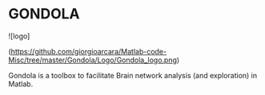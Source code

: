 # GONDOLA

![logo]

(https://github.com/giorgioarcara/Matlab-code-Misc/tree/master/Gondola/Logo/Gondola_logo.png)

Gondola is a toolbox to facilitate Brain network analysis (and exploration) in Matlab.



